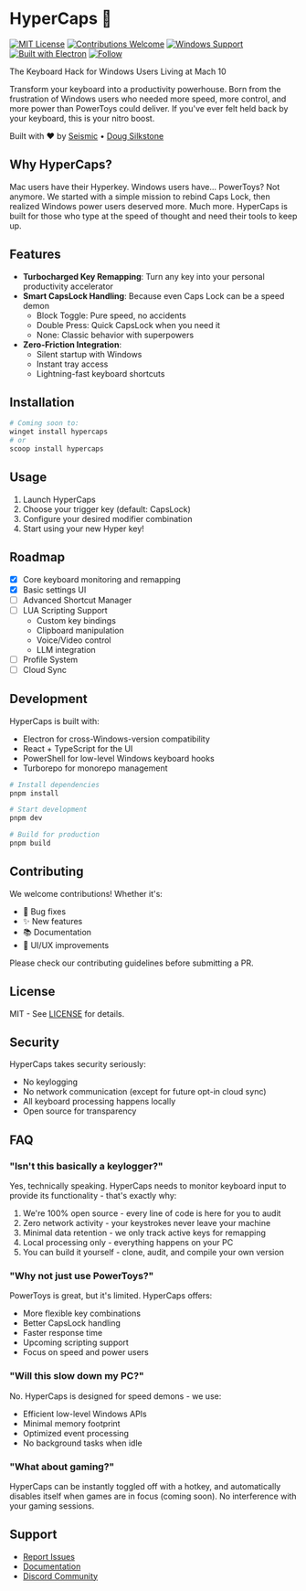 # HyperCaps 🚀

[![MIT License](https://img.shields.io/badge/License-MIT-green.svg)](https://choosealicense.com/licenses/mit/)
[![Contributions Welcome](https://img.shields.io/badge/contributions-welcome-brightgreen.svg?style=flat)](https://github.com/withseismic/hypercaps/issues)
[![Windows Support](https://img.shields.io/badge/Windows-0078D6?style=flat&logo=windows&logoColor=white)](https://www.microsoft.com/windows)
[![Built with Electron](https://img.shields.io/badge/Built%20with-Electron-47848F?style=flat&logo=electron&logoColor=white)](https://www.electronjs.org/)
[![Follow](https://img.shields.io/twitter/follow/withseismic?style=social)](https://twitter.com/withseismic)

The Keyboard Hack for Windows Users Living at Mach 10

Transform your keyboard into a productivity powerhouse. Born from the frustration of Windows users who needed more speed, more control, and more power than PowerToys could deliver. If you've ever felt held back by your keyboard, this is your nitro boost.

Built with ❤️ by [Seismic](https://withseismic.com) • [Doug Silkstone](https://linkedin.com/in/dougsilkstone)

## Why HyperCaps?

Mac users have their Hyperkey. Windows users have... PowerToys? Not anymore. We started with a simple mission to rebind Caps Lock, then realized Windows power users deserved more. Much more. HyperCaps is built for those who type at the speed of thought and need their tools to keep up.

## Features

- **Turbocharged Key Remapping**: Turn any key into your personal productivity accelerator
- **Smart CapsLock Handling**: Because even Caps Lock can be a speed demon
  - Block Toggle: Pure speed, no accidents
  - Double Press: Quick CapsLock when you need it
  - None: Classic behavior with superpowers
- **Zero-Friction Integration**:
  - Silent startup with Windows
  - Instant tray access
  - Lightning-fast keyboard shortcuts

## Installation

```bash
# Coming soon to:
winget install hypercaps
# or
scoop install hypercaps
```

## Usage

1. Launch HyperCaps
2. Choose your trigger key (default: CapsLock)
3. Configure your desired modifier combination
4. Start using your new Hyper key!

## Roadmap

- [x] Core keyboard monitoring and remapping
- [x] Basic settings UI
- [ ] Advanced Shortcut Manager
- [ ] LUA Scripting Support
  - Custom key bindings
  - Clipboard manipulation
  - Voice/Video control
  - LLM integration
- [ ] Profile System
- [ ] Cloud Sync

## Development

HyperCaps is built with:

- Electron for cross-Windows-version compatibility
- React + TypeScript for the UI
- PowerShell for low-level Windows keyboard hooks
- Turborepo for monorepo management

```bash
# Install dependencies
pnpm install

# Start development
pnpm dev

# Build for production
pnpm build
```

## Contributing

We welcome contributions! Whether it's:

- 🐛 Bug fixes
- ✨ New features
- 📚 Documentation
- 🎨 UI/UX improvements

Please check our contributing guidelines before submitting a PR.

## License

MIT - See [LICENSE](LICENSE) for details.

## Security

HyperCaps takes security seriously:

- No keylogging
- No network communication (except for future opt-in cloud sync)
- All keyboard processing happens locally
- Open source for transparency

## FAQ

### "Isn't this basically a keylogger?"

Yes, technically speaking. HyperCaps needs to monitor keyboard input to provide its functionality - that's exactly why:

1. We're 100% open source - every line of code is here for you to audit
2. Zero network activity - your keystrokes never leave your machine
3. Minimal data retention - we only track active keys for remapping
4. Local processing only - everything happens on your PC
5. You can build it yourself - clone, audit, and compile your own version

### "Why not just use PowerToys?"

PowerToys is great, but it's limited. HyperCaps offers:

- More flexible key combinations
- Better CapsLock handling
- Faster response time
- Upcoming scripting support
- Focus on speed and power users

### "Will this slow down my PC?"

No. HyperCaps is designed for speed demons - we use:

- Efficient low-level Windows APIs
- Minimal memory footprint
- Optimized event processing
- No background tasks when idle

### "What about gaming?"

HyperCaps can be instantly toggled off with a hotkey, and automatically disables itself when games are in focus (coming soon). No interference with your gaming sessions.

## Support

- [Report Issues](https://github.com/withseismic/hypercaps/issues)
- [Documentation](https://docs.hypercaps.dev)
- [Discord Community](https://discord.gg/hypercaps)
